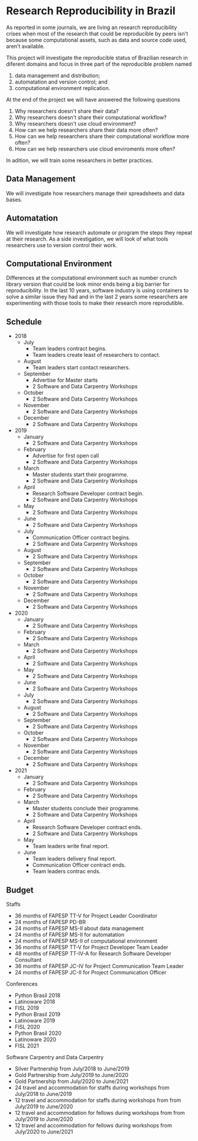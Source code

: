 Research Reproducibility in Brazil
==================================

As reported in some journals,
we are living an research reproducibility crises
when most of the research that could be reproducible
by peers isn't because some computational assets,
such as data and source code used,
aren't available.

This project will investigate the reproducible status
of Brazilian research in diferent domains
and focus in three part of the reproducible problem
named

1. data management and distribution;
2. automatation and version control; and
3. computational environment replication.

At the end of the project we will have answered
the following questions

1. Why researchers doesn't share their data?
2. Why researchers doesn't share their computational workflow?
3. Why researchers doesn't use cloud environment?
4. How can we help researchers share their data more often?
5. How can we help researchers share their computational workflow more often?
6. How can we help researchers use cloud enviroments more often?

In adition,
we will train some researchers in better practices.

Data Management
---------------

We will investigate how researchers manage their spreadsheets and data bases.

Automatation
------------

We will investigate how research automate or program the steps they repeat
at their research.
As a side investigation,
we will look of what tools researchers use to version control their work.

Computational Environment
-------------------------

Differences at the computational environment
such as number crunch library version
that could be look minor
ends being a big barrier for reproducibility.
In the last 10 years,
software industry is using containers
to solve a similar issue they had
and in the last 2 years
some researchers are experimenting with those tools
to make their research more reprodutible.

Schedule
--------

- 2018
  - July
    - Team leaders contract begins.
    - Team leaders create least of researchers to contact.
  - August
    - Team leaders start contact researchers.
  - September
    - Advertise for Master starts
    - 2 Software and Data Carpentry Workshops
  - October
    - 2 Software and Data Carpentry Workshops
  - November
    - 2 Software and Data Carpentry Workshops
  - December
    - 2 Software and Data Carpentry Workshops
- 2019
  - January
    - 2 Software and Data Carpentry Workshops
  - February
    - Advertise for first open call
    - 2 Software and Data Carpentry Workshops
  - March
    - Master students start their programme.
    - 2 Software and Data Carpentry Workshops
  - April
    - Research Software Developer contract begin.
    - 2 Software and Data Carpentry Workshops
  - May
    - 2 Software and Data Carpentry Workshops
  - June
    - 2 Software and Data Carpentry Workshops
  - July
    - Communication Officer contract begins.
    - 2 Software and Data Carpentry Workshops
  - August
    - 2 Software and Data Carpentry Workshops
  - September
    - 2 Software and Data Carpentry Workshops
  - October
    - 2 Software and Data Carpentry Workshops
  - November
    - 2 Software and Data Carpentry Workshops
  - December
    - 2 Software and Data Carpentry Workshops
- 2020
  - January
    - 2 Software and Data Carpentry Workshops
  - February
    - 2 Software and Data Carpentry Workshops
  - March
    - 2 Software and Data Carpentry Workshops
  - April
    - 2 Software and Data Carpentry Workshops
  - May
    - 2 Software and Data Carpentry Workshops
  - June
    - 2 Software and Data Carpentry Workshops
  - July
    - 2 Software and Data Carpentry Workshops
  - August
    - 2 Software and Data Carpentry Workshops
  - September
    - 2 Software and Data Carpentry Workshops
  - October
    - 2 Software and Data Carpentry Workshops
  - November
    - 2 Software and Data Carpentry Workshops
  - December
    - 2 Software and Data Carpentry Workshops
- 2021
  - January
    - 2 Software and Data Carpentry Workshops
  - February
    - 2 Software and Data Carpentry Workshops
  - March
    - Master students conclude their programme. 
    - 2 Software and Data Carpentry Workshops
  - April
    - Research Software Developer contract ends.
    - 2 Software and Data Carpentry Workshops
  - May
    - Team leaders write final report.
  - June
    - Team leaders delivery final report.
    - Communication Officer contract ends.
    - Team leaders contrac ends.

Budget
------

Staffs

- 36 months of FAPESP TT-V for Project Leader Coordinator
- 24 months of FAPESP PD-BR
- 24 months of FAPESP MS-II about data management
- 24 months of FAPESP MS-II for automatation
- 24 months of FAPESP MS-II of computational environment
- 36 months of FAPESP TT-V for Project Developer Team Leader
- 48 months of FAPESP TT-IV-A for Research Software Developer Consultant
- 36 months of FAPESP JC-IV for Project Communication Team Leader
- 24 months of FAPESP JC-II for Project Communication Officer

Conferences

- Python Brasil 2018
- Latinoware 2018
- FISL 2019
- Python Brasil 2019
- Latinoware 2019
- FISL 2020
- Python Brasil 2020
- Latinoware 2020
- FISL 2021

Software Carpentry and Data Carpentry

- Silver Partnership from July/2018 to June/2019 
- Gold Partnership from July/2019 to June/2020
- Gold Partnership from July/2020 to June/2021
- 24 travel and accommodation for staffs during workshops from July/2018 to June/2019 
- 12 travel and accommodation for staffs during workshops from from July/2019 to June/2020
- 12 travel and accommodation for fellows during workshops from from July/2019 to June/2020
- 12 travel and accommodation for fellows during workshops from July/2020 to June/2021
